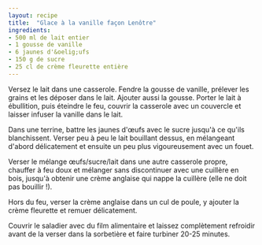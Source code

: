 ```yaml
---
layout: recipe
title:  "Glace à la vanille façon Lenôtre"
ingredients:
- 500 ml de lait entier
- 1 gousse de vanille
- 6 jaunes d'&oelig;ufs
- 150 g de sucre
- 25 cl de crème fleurette entière
---
```


Versez le lait dans une casserole. Fendre la gousse de vanille, prélever les grains et les déposer dans le lait. Ajouter aussi la gousse. Porter le lait à ébullition, puis éteindre le feu, couvrir la casserole avec un couvercle et laisser infuser la vanille dans le lait.

Dans une terrine, battre les jaunes d'&oelig;ufs avec le sucre jusqu'à ce qu'ils blanchissent. Verser peu à peu le lait bouillant dessus, en mélangeant d'abord délicatement et ensuite un peu plus vigoureusement avec un fouet.

Verser le mélange &oelig;ufs/sucre/lait dans une autre casserole propre, chauffer à feu doux et mélanger sans discontinuer avec une cuillère en bois, jusqu'à obtenir une crème anglaise qui nappe la cuillère (elle ne doit pas bouillir&nbsp;!).

Hors du feu, verser la crème anglaise dans un cul de poule, y ajouter la crème fleurette et remuer délicatement.

Couvrir le saladier avec du film alimentaire et laissez complètement refroidir avant de la verser dans la sorbetière et faire turbiner 20-25 minutes.
